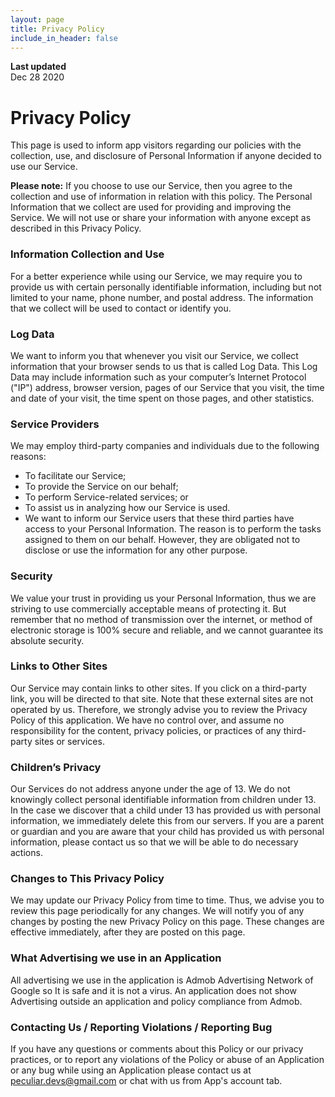 ```yaml
---
layout: page
title: Privacy Policy
include_in_header: false
---
```


**Last updated**  
Dec 28 2020

# Privacy Policy
This page is used to inform app visitors regarding our policies with the collection, use, and disclosure of Personal Information if anyone decided to use our Service.

**Please note:** If you choose to use our Service, then you agree to the collection and use of information in relation with this policy. The Personal Information that we collect are used for providing and improving the Service. We will not use or share your information with anyone except as described in this Privacy Policy.

### Information Collection and Use
For a better experience while using our Service, we may require you to provide us with certain personally identifiable information, including but not limited to your name, phone number, and postal address. The information that we collect will be used to contact or identify you.

### Log Data
We want to inform you that whenever you visit our Service, we collect information that your browser sends to us that is called Log Data. This Log Data may include information such as your computer’s Internet Protocol ("IP") address, browser version, pages of our Service that you visit, the time and date of your visit, the time spent on those pages, and other statistics.


### Service Providers
We may employ third-party companies and individuals due to the following reasons:
- To facilitate our Service;
- To provide the Service on our behalf;
- To perform Service-related services; or
- To assist us in analyzing how our Service is used.
- We want to inform our Service users that these third parties have access to your Personal Information. The reason is to perform the tasks assigned to them on our behalf. However, they are obligated not to disclose or use the information for any other purpose.

### Security
We value your trust in providing us your Personal Information, thus we are striving to use commercially acceptable means of protecting it. But remember that no method of transmission over the internet, or method of electronic storage is 100% secure and reliable, and we cannot guarantee its absolute security.   

### Links to Other Sites
Our Service may contain links to other sites. If you click on a third-party link, you will be directed to that site. Note that these external sites are not operated by us. Therefore, we strongly advise you to review the Privacy Policy of this application. We have no control over, and assume no responsibility for the content, privacy policies, or practices of any third-party sites or services.

### Children’s Privacy
Our Services do not address anyone under the age of 13. We do not knowingly collect personal identifiable information from children under 13. In the case we discover that a child under 13 has provided us with personal information, we immediately delete this from our servers. If you are a parent or guardian and you are aware that your child has provided us with personal information, please contact us so that we will be able to do necessary actions.

### Changes to This Privacy Policy
We may update our Privacy Policy from time to time. Thus, we advise you to review this page periodically for any changes. We will notify you of any changes by posting the new Privacy Policy on this page. These changes are effective immediately, after they are posted on this page.

### What Advertising we use in an Application
All advertising we use in the application is Admob Advertising Network of Google so It is safe and it is not a virus. An application does not show Advertising outside an application and policy compliance from Admob.

### Contacting Us / Reporting Violations / Reporting Bug
If you have any questions or comments about this Policy or our privacy practices, or to report any violations of the Policy or abuse of an Application or any bug while using an Application please contact us at [peculiar.devs@gmail.com](peculiar.devs@gmail.com) or chat with us from App's account tab.
